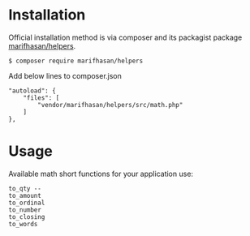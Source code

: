Installation
============

Official installation method is via composer and its packagist package [marifhasan/helpers](https://packagist.org/packages/marifhasan/helpers).

```
$ composer require marifhasan/helpers
```

Add below lines to composer.json
```
"autoload": {
	"files": [
		"vendor/marifhasan/helpers/src/math.php"
	]
},
```

Usage
=====

Available math short functions for your application use:

```
to_qty -- 
to_amount
to_ordinal
to_number
to_closing
to_words
```
